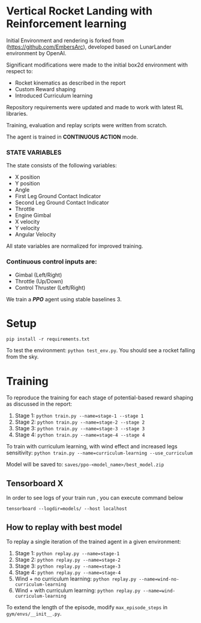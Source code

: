 # Vertical Rocket Landing with Reinforcement learning

Initial Environment and rendering is forked from (https://github.com/EmbersArc), developed based on LunarLander environment by OpenAI.

Significant modifications were made to the initial box2d environment with respect to:

- Rocket kinematics as described in the report
- Custom Reward shaping
- Introduced Curriculum learning

Repository requirements were updated and made to work with latest RL libraries.

Training, evaluation and replay scripts were written from scratch.

The agent is trained in **CONTINUOUS ACTION** mode.

### STATE VARIABLES

The state consists of the following variables:

- X position
- Y position
- Angle
- First Leg Ground Contact Indicator
- Second Leg Ground Contact Indicator
- Throttle
- Engine Gimbal
- X velocity
- Y velocity
- Angular Velocity

All state variables are normalized for improved training.

### Continuous control inputs are:

- Gimbal (Left/Right)
- Throttle (Up/Down)
- Control Thruster (Left/Right)

We train a **_PPO_** agent using stable baselines 3.

# Setup

`pip install -r requirements.txt`

To test the environment: `python test_env.py`. You should see a rocket falling from the sky.

# Training

To reproduce the training for each stage of potential-based reward shaping as discussed in the report:

1. Stage 1: `python train.py --name=stage-1 --stage 1`
2. Stage 2: `python train.py --name=stage-2 --stage 2`
3. Stage 3: `python train.py --name=stage-3 --stage 3`
4. Stage 4: `python train.py --name=stage-4 --stage 4`

To train with curriculum learning, with wind effect and increased legs sensitivity:
`python train.py --name=curriculum-learning --use_curriculum`

Model will be saved to: `saves/ppo-<model_name>/best_model.zip`

## Tensorboard X

In order to see logs of your train run , you can execute command below

`tensorboard --logdir=models/ --host localhost`

## How to replay with best model

To replay a single iteration of the trained agent in a given environment:

1. Stage 1: `python replay.py --name=stage-1`
2. Stage 2: `python replay.py --name=stage-2`
3. Stage 3: `python replay.py --name=stage-3`
4. Stage 4: `python replay.py --name=stage-4`
5. Wind + no curriculum learning: `python replay.py --name=wind-no-curriculum-learning`
6. Wind + with curriculum learning: `python replay.py --name=wind-curriculum-learning`

To extend the length of the episode, modify `max_episode_steps` in `gym/envs/__init__.py`.
